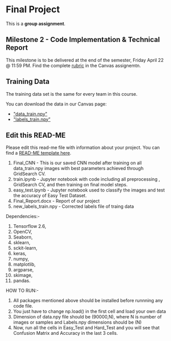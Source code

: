 # Final Project

This is a **group assignment**.

## Milestone 2 - Code Implementation & Technical Report

This milestone is to be delivered at the end of the semester, Friday April 22 @ 11:59 PM. Find the complete [rubric](https://ufl.instructure.com/courses/447948/assignments/5138679) in the Canvas assignemtn.

## Training Data

The training data set is the same for every team in this course.

You can download the data in our Canvas page:
* ["data_train.npy"](https://ufl.instructure.com/courses/447948/files/folder/Final%20Project?preview=67069006)
* ["labels_train.npy"](https://ufl.instructure.com/courses/447948/files/folder/Final%20Project?preview=67068769)

## Edit this READ-ME

Please edit this read-me file with information about your project. You can find a [READ-ME template here](https://github.com/catiaspsilva/README-template).

1. Final_CNN - This is our saved CNN model after training on all data_train.npy images with best parameters achieved through GridSearch CV.
2. train.ipynb - Jupyter notebook with code including all preprocessing , GridSearch CV, and then training on final model steps.
3. easy_test.ipynb - Jupyter notebook used to classify the images and test the accuracy of Easy Test Dataset.
4. Final_Report.docx - Report of our project
5. new_labels_train.npy - Corrected labels file of traing data

Dependencies:-
  1. Tensorflow 2.6, 
  2. OpenCV,
  3. Seaborn, 
  4. sklearn, 
  5. sckit-learn, 
  6. keras, 
  7. numpy, 
  8. matplotlib, 
  9. argparse, 
  10. skimage, 
  11. pandas.

HOW TO RUN:-

1. All packages mentioned above should be installed before runnning any code file.
2. You just have to change np.load() in the first cell and load your own data
3. Dimension of data.npy file should be (90000,N), where N is number of images or samples and Labels.npy dimensions should be (N)
4. Now, run all the cells in Easy_Test and Hard_Test and you will see that Confusion Matrix and Accuracy in the last 3 cells.
